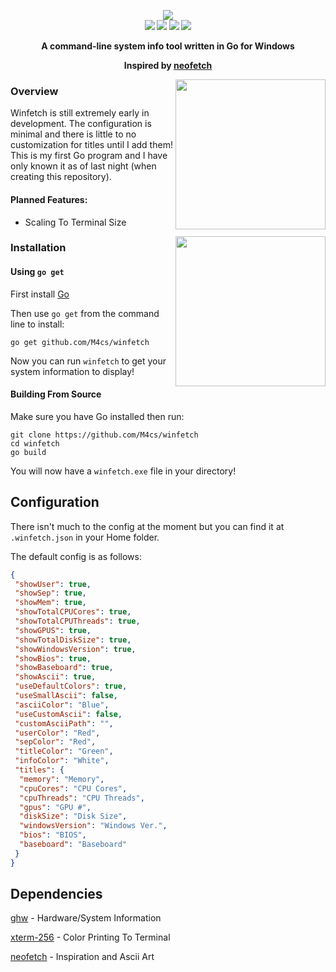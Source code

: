 <p align="center">
    <b>
    <img src="https://raw.githubusercontent.com/M4cs/winfetch/master/gitimages/logo.png"/><br>
    <img src="https://img.shields.io/github/stars/M4cs/winfetch"> <img src="https://img.shields.io/github/issues/M4cs/winfetch"> <img src="https://travis-ci.com/M4cs/winfetch.svg?branch=master"> <a href="https://codeclimate.com/github/M4cs/winfetch/maintainability"><img src="https://api.codeclimate.com/v1/badges/5d5dcd97b51f9e01189c/maintainability" /></a>
    <p align="center">A command-line system info tool written in Go for Windows</p>
    <p align="center">Inspired by <a href="https://github.com/dylanaraps/neofetch">neofetch</a></p>
    </b>
</p>


<img src="https://raw.githubusercontent.com/M4cs/winfetch/master/gitimages/preview.png" align="right" height="240px">

### Overview
Winfetch is still extremely early in development. The configuration is minimal and there is little to no customization for titles until I add them! This is my first Go program and I have only known it as of last night (when creating this repository).

#### Planned Features:

- Scaling To Terminal Size

<img src="https://raw.githubusercontent.com/M4cs/winfetch/master/gitimages/preview1.png" align="right" height="240px">

### Installation

#### Using `go get`

First install [Go](https://golang.org/)

Then use `go get` from the command line to install:

```
go get github.com/M4cs/winfetch
```

Now you can run `winfetch` to get your system information to display!

#### Building From Source

Make sure you have Go installed then run:

```
git clone https://github.com/M4cs/winfetch
cd winfetch
go build
```

You will now have a `winfetch.exe` file in your directory!

## Configuration

There isn't much to the config at the moment but you can find it at `.winfetch.json` in your Home folder.

The default config is as follows:

```json
{
 "showUser": true,
 "showSep": true,
 "showMem": true,
 "showTotalCPUCores": true,
 "showTotalCPUThreads": true,
 "showGPUS": true,
 "showTotalDiskSize": true,
 "showWindowsVersion": true,
 "showBios": true,
 "showBaseboard": true,
 "showAscii": true,
 "useDefaultColors": true,
 "useSmallAscii": false,
 "asciiColor": "Blue",
 "useCustomAscii": false,
 "customAsciiPath": "",
 "userColor": "Red",
 "sepColor": "Red",
 "titleColor": "Green",
 "infoColor": "White",
 "titles": {
  "memory": "Memory",
  "cpuCores": "CPU Cores",
  "cpuThreads": "CPU Threads",
  "gpus": "GPU #",
  "diskSize": "Disk Size",
  "windowsVersion": "Windows Ver.",
  "bios": "BIOS",
  "baseboard": "Baseboard"
 }
}
```


## Dependencies

[ghw](https://github.com/jaypipes/ghw) - Hardware/System Information

[xterm-256](https://github.com/gilliek/go-xterm256) - Color Printing To Terminal

[neofetch](https://github.com/dylanaraps/neofetch) - Inspiration and Ascii Art


